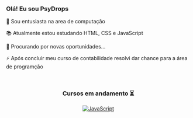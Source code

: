 ### Olá! Eu sou PsyDrops
<p align="left">
  👋 Sou entusiasta na area de computação
</p>
<p align="left">
  📚 Atualmente estou estudando HTML, CSS e JavaScript
</p>
<p align="left">
  🔎 Procurando por novas oportunidades...
</p>
<p align="left">
  ⚡ Após concluir meu curso de contabilidade resolvi dar chance para a área de programção
</p>
<br/>
  
<h3 align="center">  
  Cursos em andamento ⏳
</h3>
  
<div align="center">

  <a href="https://alunos.b7web.com.br/media/certificates/certificado_5799377.jpg" target="_blank">![JavaScript](https://img.shields.io/badge/-JavaScript-black?style=for-the-badge&logo=javascript)</a>
  
 </div>
